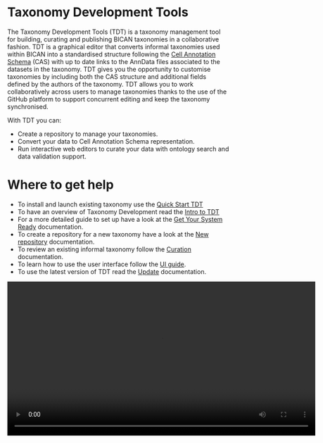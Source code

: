 # Taxonomy Development Tools

The Taxonomy Development Tools (TDT) is a taxonomy management tool for building, curating and publishing BICAN taxonomies in a collaborative fashion. 
TDT is a graphical editor that converts informal taxonomies used within BICAN into a standardised structure following the [Cell Annotation Schema](https://github.com/cellannotation/cell-annotation-schema) (CAS) with up to date links to the AnnData files associated to the datasets in the taxonomy. TDT gives you the opportunity to customise taxonomies by including both the CAS structure and additional fields defined by the authors of the taxonomy. TDT allows you to work collaboratively  across users to manage taxonomies thanks to the use of the GitHub platform to support concurrent editing and keep the taxonomy synchronised. 

With TDT you can:

- Create a repository to manage your taxonomies.
- Convert your data to Cell Annotation Schema representation.
- Run interactive web editors to curate your data with ontology search and data validation support.

# Where to get help

- To install and launch existing taxonomy use the [Quick Start TDT](https://brain-bican.github.io/taxonomy-development-tools/QuickStart/) 
- To have an overview of Taxonomy Development read the [Intro to TDT](https://brain-bican.github.io/taxonomy-development-tools/Intro_to_TDT/)
- For a more detailed guide to set up have a look at the [Get Your System Ready](https://brain-bican.github.io/taxonomy-development-tools/Build/) documentation.
- To create a repository for a new taxonomy have a look at the [New repository](https://brain-bican.github.io/taxonomy-development-tools/NewRepo/) documentation.
- To review an existing informal taxonomy follow the [Curation](https://brain-bican.github.io/taxonomy-development-tools/Curation/) documentation.
- To learn how to use the user interface follow the [UI guide](https://brain-bican.github.io/taxonomy-development-tools/UserInterface/).
- To use the latest version of TDT read the [Update](https://brain-bican.github.io/taxonomy-development-tools/Update/) documentation. 

<video src="https://github.com/brain-bican/taxonomy-development-tools/assets/73784267/e6e45921-603e-41f2-a2fa-78d810a68f8f" width="700" />



